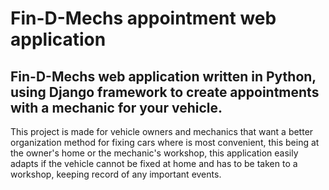 # Fin-D-Mechs appointment web application

## Fin-D-Mechs web application written in Python, using Django framework to create appointments with a mechanic for your vehicle.

This project is made for vehicle owners and mechanics that want a better organization method for fixing cars where is most convenient, this being at the owner's home or the mechanic's workshop, this application easily adapts if the vehicle cannot be fixed at home and has to be taken to a workshop, keeping record of any important events.
